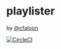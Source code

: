 # playlister
by [@cfaloon](https://github.com/cfaloon)

[![CircleCI](https://circleci.com/gh/cfaloon/playlister.svg?style=svg)](https://circleci.com/gh/cfaloon/playlister)
